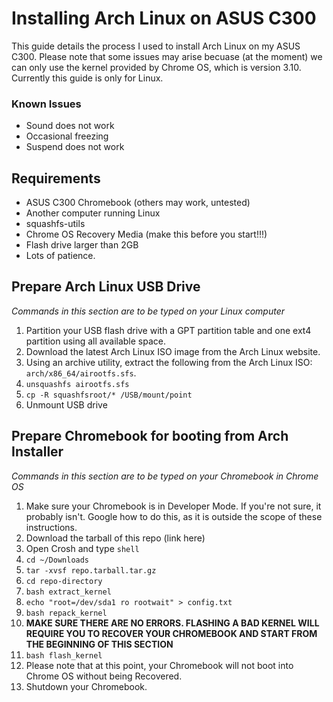 
# Installing Arch Linux on ASUS C300

This guide details the process I used to install Arch Linux on my ASUS C300. Please note that some issues may arise becuase (at the moment) we can only use the kernel provided by Chrome OS, which is version 3.10. 
Currently this guide is only for Linux.

### Known Issues
- Sound does not work
- Occasional freezing
- Suspend does not work

## Requirements
- ASUS C300 Chromebook (others may work, untested)
- Another computer running Linux
- squashfs-utils
- Chrome OS Recovery Media (make this before you start!!!)
- Flash drive larger than 2GB
- Lots of patience.


## Prepare Arch Linux USB Drive
*Commands in this section are to be typed on your Linux computer*

1. Partition your USB flash drive with a GPT partition table and one ext4 partition using all available space.
2. Download the latest Arch Linux ISO image from the Arch Linux website.
3. Using an archive utility, extract the following from the Arch Linux ISO: `arch/x86_64/airootfs.sfs`.
4. `unsquashfs airootfs.sfs`
5. `cp -R squashfsroot/* /USB/mount/point`
6. Unmount USB drive

## Prepare Chromebook for booting from Arch Installer
*Commands in this section are to be typed on your Chromebook in Chrome OS*

1. Make sure your Chromebook is in Developer Mode. If you're not sure, it probably isn't. Google how to do this, as it is outside the scope of these instructions. 
2. Download the tarball of this repo (link here)
3. Open Crosh and type `shell`
4. `cd ~/Downloads`
5. `tar -xvsf repo.tarball.tar.gz`
6. `cd repo-directory`
7. `bash extract_kernel`
8. `echo "root=/dev/sda1 ro rootwait" > config.txt`
9. `bash repack_kernel`
10. **MAKE SURE THERE ARE NO ERRORS. FLASHING A BAD KERNEL WILL REQUIRE YOU TO RECOVER YOUR CHROMEBOOK AND START FROM THE BEGINNING OF THIS SECTION**
11. `bash flash_kernel`
12. Please note that at this point, your Chromebook will not boot into Chrome OS without being Recovered.
13. Shutdown your Chromebook.


